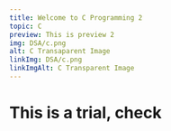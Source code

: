 ```yaml
---
title: Welcome to C Programming 2
topic: C
preview: This is preview 2
img: DSA/c.png
alt: C Transaparent Image
linkImg: DSA/c.png
linkImgAlt: C Transparent Image
---
```


# This is a trial, check